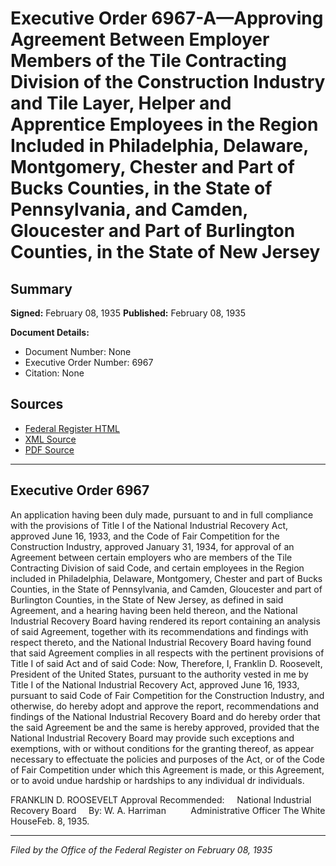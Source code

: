 # Executive Order 6967-A—Approving Agreement Between Employer Members of the Tile Contracting Division of the Construction Industry and Tile Layer, Helper and Apprentice Employees in the Region Included in Philadelphia, Delaware, Montgomery, Chester and Part of Bucks Counties, in the State of Pennsylvania, and Camden, Gloucester and Part of Burlington Counties, in the State of New Jersey

## Summary

**Signed:** February 08, 1935
**Published:** February 08, 1935

**Document Details:**
- Document Number: None
- Executive Order Number: 6967
- Citation: None

## Sources
- [Federal Register HTML](https://www.presidency.ucsb.edu/documents/executive-order-6967-approving-agreement-between-employer-members-the-tile-contracting)
- [XML Source](None)
- [PDF Source](None)

---

## Executive Order 6967

An application having been duly made, pursuant to and in full compliance with the provisions of Title I of the National Industrial Recovery Act, approved June 16, 1933, and the Code of Fair Competition for the Construction Industry, approved January 31, 1934, for approval of an Agreement between certain employers who are members of the Tile Contracting Division of said Code, and certain employees in the Region included in Philadelphia, Delaware, Montgomery, Chester and part of Bucks Counties, in the State of Pennsylvania, and Camden, Gloucester and part of Burlington Counties, in the State of New Jersey, as defined in said Agreement, and a hearing having been held thereon, and the National Industrial Recovery Board having rendered its report containing an analysis of said Agreement, together with its recommendations and findings with respect thereto, and the National Industrial Recovery Board having found that said Agreement complies in all respects with the pertinent provisions of Title I of said Act and of said Code:
Now, Therefore, I, Franklin D. Roosevelt, President of the United States, pursuant to the authority vested in me by Title I of the National Industrial Recovery Act, approved June 16, 1933, pursuant to said Code of Fair Competition for the Construction Industry, and otherwise, do hereby adopt and approve the report, recommendations and findings of the National Industrial Recovery Board and do hereby order that the said Agreement be and the same is hereby approved, provided that the National Industrial Recovery Board may provide such exceptions and exemptions, with or without conditions for the granting thereof, as appear necessary to effectuate the policies and purposes of the Act, or of the Code of Fair Competition under which this Agreement is made, or this Agreement, or to avoid undue hardship or hardships to any individual dr individuals.

FRANKLIN D. ROOSEVELT
Approval Recommended:     National Industrial Recovery Board     By: W. A. Harriman          Administrative Officer
The White HouseFeb. 8, 1935.

---

*Filed by the Office of the Federal Register on February 08, 1935*
